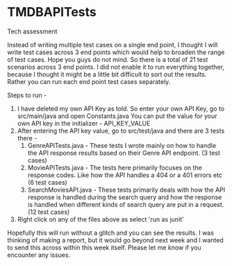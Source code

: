 # TMDBAPITests
Tech assessment

Instead of writing multiple test cases on a single end point, I thought I will write test cases across 3 end points
which would help to broaden the range of test cases. Hope you guys do not mind. So there is a total of 21 test scenarios across
3 end points. I did not enable it to run everything together, because I thought it might be a little bit difficult to
sort out the results. Rather you can run each end point test cases separately.

Steps to run -

1. I have deleted my own API Key as told. So enter your own API Key, go to src/main/java and open Constants.java
You can put the value for your own API key in the initializer - API_KEY_VALUE
2. After entering the API key value, go to src/test/java and there are 3 tests there -
   1. GenreAPITests.java - These tests I wrote mainly on how to handle the API response results based on their Genre API 
   endpoint. (3 test cases)
   2. MovieAPITests.java - The tests here primarily focuses on the response codes. Like how the API handles a 404 or a 401 
   errors etc (6 test cases)
   3. SearchMoviesAPI.java - These tests primarily deals with how the API response is handled during the search query and
   how the response is handled when different kinds of search query are put in a request. (12 test cases)
3. Right click on any of the files above as select 'run as junit'

Hopefully this will run without a glitch and you can see the results. I was thinking of making a report, but it would
go beyond next week and I wanted to send this across within this week itself. Please let me know if you encounter any issues.
   
